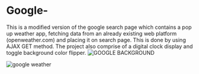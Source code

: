 # Google-
This is a modified version of the google search page which contains a pop up weather app, fetching data from an already existing web platform (openweather.com) and placing it on search page. This is done by using AJAX GET method. The project also comprise of a digital clock display and toggle background color flipper.
![GOOGLE BACKGROUND](https://user-images.githubusercontent.com/105238634/199595918-7abe06d0-3de4-4d99-8885-148b2df56638.jpg)

![google weather](https://user-images.githubusercontent.com/105238634/199596603-434c1841-ecef-4147-af47-32219194469f.jpg)

